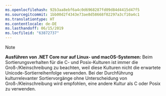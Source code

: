 ```yaml
---
ms.openlocfilehash: 92b3aa8ebf6a4c0d6968287fd09d84d4415d47f5
ms.sourcegitcommit: 1bb00d2f4343e73ae8d58668f02297a3cf10a4c1
ms.translationtype: HT
ms.contentlocale: de-DE
ms.lasthandoff: 06/15/2019
ms.locfileid: "63872737"
---
```

> [!NOTE]
> **Ausführen von .NET Core nur auf Linux- und macOS-Systemen:** Beim Sortierungsverhalten für die C- und Posix-Kulturen ist immer die Groß-/Kleinschreibung zu beachten, weil diese Kulturen nicht die erwartete Unicode-Sortierreihenfolge verwenden. Bei der Durchführung kulturrelevanter Sortiervorgänge ohne Unterscheidung von Groß-/Kleinschreibung wird empfohlen, eine andere Kultur als C oder Posix zu verwenden.  
